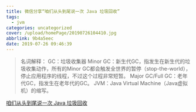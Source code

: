 ```yaml
---
title: 微信分享“咱们从头到尾说一次 Java 垃圾回收”
tags:
  - jvm
categories: uncategorized
cover: /upload/homePage/20190726104410.jpg
abbrlink: 9b4a5eec
date: 2019-07-26 09:46:39
---
```

> 名词解释：
> GC：垃圾收集器
> Minor GC：新生代GC，指发生在新生代的垃圾收集动作，所有的Minor GC都会触发全世界的暂停（stop-the-world），停止应用程序的线程，不过这个过程非常短暂。
> Major GC/Full GC：老年代GC，指发生在老年代的GC。
> JVM：Java Virtual Machine（Java虚拟机）的缩写。

[咱们从头到尾说一次 Java 垃圾回收](https://mp.weixin.qq.com/s?__biz=MjM5NDkxMTgyNw==&mid=2653061721&idx=1&sn=529836b657dfe9a4772edf161d24f29a&chksm=bd56a1658a212873691e11ce7b3e5f47dac13d5908685b64238c2f631f646abc5eb95817ef0a&mpshare=1&scene=23&srcid=0726RiU1Sqcn0f8DbZEzTNjm&sharer_sharetime=1564092234256&sharer_shareid=f4ea5dcd1ac851d940183676dc6dac96#rd)
